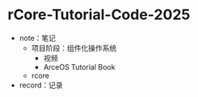 # rCore-Tutorial-Code-2025
- note：笔记
	- 项目阶段：组件化操作系统
		- 视频
		- ArceOS Tutorial Book
	- rcore
- record：记录
